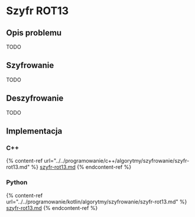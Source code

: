 # Szyfr ROT13

## Opis problemu

TODO

## Szyfrowanie

TODO

## Deszyfrowanie

TODO

## Implementacja

### C++

{% content-ref url="../../programowanie/c++/algorytmy/szyfrowanie/szyfr-rot13.md" %}
[szyfr-rot13.md](../../programowanie/c++/algorytmy/szyfrowanie/szyfr-rot13.md)
{% endcontent-ref %}

### Python

{% content-ref url="../../programowanie/kotlin/algorytmy/szyfrowanie/szyfr-rot13.md" %}
[szyfr-rot13.md](../../programowanie/kotlin/algorytmy/szyfrowanie/szyfr-rot13.md)
{% endcontent-ref %}
